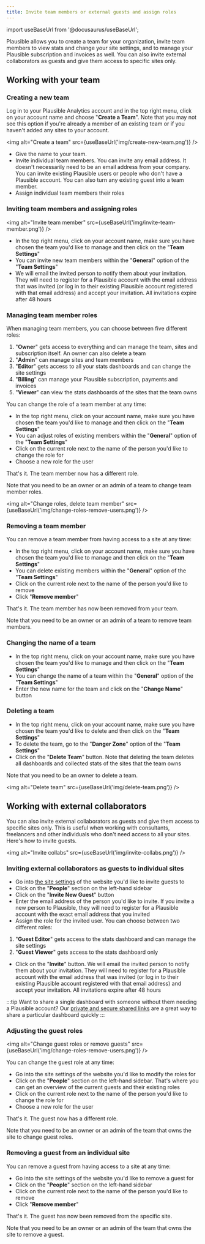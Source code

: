 ```yaml
---
title: Invite team members or external guests and assign roles
---
```


import useBaseUrl from '@docusaurus/useBaseUrl';

Plausible allows you to create a team for your organization, invite team members to view stats and change your site settings, and to manage your Plausible subscription and invoices as well. You can also invite external collaborators as guests and give them access to specific sites only. 

## Working with your team

### Creating a new team

Log in to your Plausible Analytics account and in the top right menu, click on your account name and choose "**Create a Team**". Note that you may not see this option if you're already a member of an existing team or if you haven't added any sites to your account.

<img alt="Create a team" src={useBaseUrl('img/create-new-team.png')} />

* Give the name to your team.
* Invite individual team members. You can invite any email address. It doesn't necessarily need to be an email address from your company. You can invite existing Plausible users or people who don't have a Plausible account. You can also turn any existing guest into a team member. 
* Assign individual team members their roles

### Inviting team members and assigning roles

<img alt="Invite team member" src={useBaseUrl('img/invite-team-member.png')} />

* In the top right menu, click on your account name, make sure you have chosen the team you'd like to manage and then click on the "**Team Settings**"
* You can invite new team members within the "**General**" option of the "**Team Settings**"
* We will email the invited person to notify them about your invitation. They will need to register for a Plausible account with the email address that was invited (or log in to their existing Plausible account registered with that email address) and accept your invitation. All invitations expire after 48 hours

### Managing team member roles

When managing team members, you can choose between five different roles:

1. "**Owner**" gets access to everything and can manage the team, sites and subscription itself. An owner can also delete a team 
2. "**Admin**" can manage sites and team members
3. "**Editor**" gets access to all your stats dashboards and can change the site settings
4. "**Billing**" can manage your Plausible subscription, payments and invoices 
5. "**Viewer**" can view the stats dashboards of the sites that the team owns 

You can change the role of a team member at any time:

* In the top right menu, click on your account name, make sure you have chosen the team you'd like to manage and then click on the "**Team Settings**"
* You can adjust roles of existing members within the "**General**" option of the "**Team Settings**"
* Click on the current role next to the name of the person you'd like to change the role for
* Choose a new role for the user

That's it. The team member now has a different role.

Note that you need to be an owner or an admin of a team to change team member roles.

<img alt="Change roles, delete team member" src={useBaseUrl('img/change-roles-remove-users.png')} />

### Removing a team member

You can remove a team member from having access to a site at any time:

* In the top right menu, click on your account name, make sure you have chosen the team you'd like to manage and then click on the "**Team Settings**"
* You can delete existing members within the "**General**" option of the "**Team Settings**"
* Click on the current role next to the name of the person you'd like to remove
* Click "**Remove member**" 

That's it. The team member has now been removed from your team.

Note that you need to be an owner or an admin of a team to remove team members. 

### Changing the name of a team

* In the top right menu, click on your account name, make sure you have chosen the team you'd like to manage and then click on the "**Team Settings**"
* You can change the name of a team within the "**General**" option of the "**Team Settings**"
* Enter the new name for the team and click on the "**Change Name**" button

### Deleting a team

* In the top right menu, click on your account name, make sure you have chosen the team you'd like to delete and then click on the "**Team Settings**"
* To delete the team, go to the "**Danger Zone**" option of the "**Team Settings**"
* Click on the "**Delete Team**" button. Note that deleting the team deletes all dashboards and collected stats of the sites that the team owns

Note that you need to be an owner to delete a team. 

<img alt="Delete team" src={useBaseUrl('img/delete-team.png')} />

## Working with external collaborators

You can also invite external collaborators as guests and give them access to specific sites only. This is useful when working with consultants, freelancers and other individuals who don't need access to all your sites. Here's how to invite guests.

<img alt="Invite collabs" src={useBaseUrl('img/invite-collabs.png')} />

### Inviting external collaborators as guests to individual sites

* Go into [the site settings](website-settings.md) of the website you'd like to invite guests to
* Click on the "**People**" section on the left-hand sidebar
* Click on the "**Invite New Guest**" button
* Enter the email address of the person you'd like to invite. If you invite a new person to Plausible, they will need to register for a Plausible account with the exact email address that you invited
* Assign the role for the invited user. You can choose between two different roles:

1. "**Guest Editor**" gets access to the stats dashboard and can manage the site settings
2. "**Guest Viewer**" gets access to the stats dashboard only

* Click on the "**Invite**" button. We will email the invited person to notify them about your invitation. They will need to register for a Plausible account with the email address that was invited (or log in to their existing Plausible account registered with that email address) and accept your invitation. All invitations expire after 48 hours

:::tip Want to share a single dashboard with someone without them needing a Plausible account?
Our [private and secure shared links](shared-links.md) are a great way to share a particular dashboard quickly 
:::

### Adjusting the guest roles

<img alt="Change guest roles or remove guests" src={useBaseUrl('img/change-roles-remove-users.png')} />

You can change the guest role at any time:

* Go into the site settings of the website you'd like to modify the roles for
* Click on the "**People**" section on the left-hand sidebar. That's where you can get an overview of the current guests and their existing roles
* Click on the current role next to the name of the person you'd like to change the role for
* Choose a new role for the user

That's it. The guest now has a different role.

Note that you need to be an owner or an admin of the team that owns the site to change guest roles.

### Removing a guest from an individual site

You can remove a guest from having access to a site at any time:

* Go into the site settings of the website you'd like to remove a guest for
* Click on the "**People**" section on the left-hand sidebar
* Click on the current role next to the name of the person you'd like to remove
* Click "**Remove member**" 

That's it. The guest has now been removed from the specific site.

Note that you need to be an owner or an admin of the team that owns the site to remove a guest.

